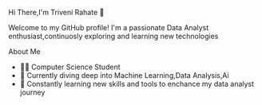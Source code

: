 Hi There,I'm Triveni Rahate 👋

Welcome to my GitHub profile! I'm a passionate Data Analyst enthusiast,continuosly exploring and learning new technologies

About Me
- 👩‍🎓 Computer Science Student
- 🧠 Currently diving deep into Machine Learning,Data Analysis,Ai 
- 🌱 Constantly learning new skills and tools to enchance my data analyst journey

